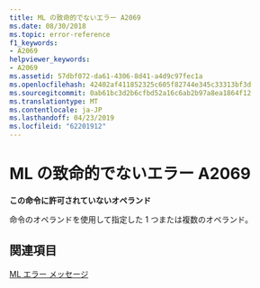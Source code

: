 ```yaml
---
title: ML の致命的でないエラー A2069
ms.date: 08/30/2018
ms.topic: error-reference
f1_keywords:
- A2069
helpviewer_keywords:
- A2069
ms.assetid: 57dbf072-da61-4306-8d41-a4d9c97fec1a
ms.openlocfilehash: 42402af411852325c605f82744e345c33313bf3d
ms.sourcegitcommit: 0ab61bc3d2b6cfbd52a16c6ab2b97a8ea1864f12
ms.translationtype: MT
ms.contentlocale: ja-JP
ms.lasthandoff: 04/23/2019
ms.locfileid: "62201912"
---
```

# <a name="ml-nonfatal-error-a2069"></a>ML の致命的でないエラー A2069

**この命令に許可されていないオペランド**

命令のオペランドを使用して指定した 1 つまたは複数のオペランド。

## <a name="see-also"></a>関連項目

[ML エラー メッセージ](../../assembler/masm/ml-error-messages.md)<br/>